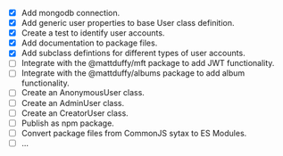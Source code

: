 - [x] Add mongodb connection.
- [x] Add generic user properties to base User class definition.
- [x] Create a test to identify user accounts.
- [x] Add documentation to package files.
- [x] Add subclass defintions for different types of user accounts.
- [ ] Integrate with the @mattduffy/mft package to add JWT functionality.
- [ ] Integrate with the @mattduffy/albums package to add album functionality.
- [ ] Create an AnonymousUser class.
- [ ] Create an AdminUser class.
- [ ] Create an CreatorUser class.
- [ ] Publish as npm package.
- [ ] Convert package files from CommonJS sytax to ES Modules.
- [ ] ...
